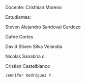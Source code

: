Docente:
Cristhian Moreno

Estudiantes:

Steven Alejandro Sandoval Cardozo

Dafne Cortes

David Stiven Silva Velandia

Nicolas Sanabria c:

Cristian Castelblanco

    Jennifer Rodríguez P.

